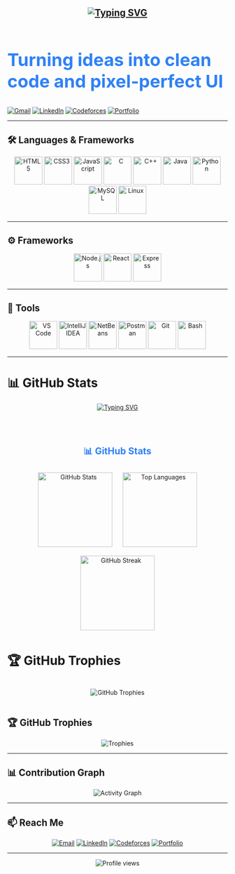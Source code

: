 <h2 align="center">
  <a href="https://git.io/typing-svg">
    <img src="https://readme-typing-svg.herokuapp.com?font=Fira+Code&weight=600&size=28&pause=1000&color=406DF7&width=600&lines=Hi+!+I'm+Pranta;Competitive+Programmer;Learning:+MERN+Stack" alt="Typing SVG" />
  </a>
</h2>



<!-- Big space between headline and subheadline -->
<div style="margin-top: 70px;"></div>

<!-- Big subheadline -->
<h2 style="font-size: 40px; color:#2F81F7;">Turning ideas into clean code and pixel‑perfect UI</h2>

<!-- Social badges -->
<p>
  <!-- Replace email, linkedin, codeforces, portfolio links below -->
  <a href="mailto:your.email@gmail.com"><img alt="Gmail" src="https://img.shields.io/badge/Gmail-D14836?style=for-the-badge&logo=gmail&logoColor=white"></a>
  <a href="https://www.linkedin.com/in/your-linkedin-username/"><img alt="LinkedIn" src="https://img.shields.io/badge/LinkedIn-0A66C2?style=for-the-badge&logo=linkedin&logoColor=white"></a>
  <a href="https://codeforces.com/profile/your-codeforces-handle"><img alt="Codeforces" src="https://img.shields.io/badge/Codeforces-1F8ACB?style=for-the-badge&logo=codeforces&logoColor=white"></a>
  <a href="https://your-portfolio.site/"><img alt="Portfolio" src="https://img.shields.io/badge/Portfolio-FF7139?style=for-the-badge&logo=firefox-browser&logoColor=white"></a>
</p>

</div>

---

## 🛠️ Languages & Frameworks

<div align="center">
  <!-- Core languages -->
  <img alt="HTML5" src="https://cdn.jsdelivr.net/gh/devicons/devicon/icons/html5/html5-plain.svg" height="64" />
  <img alt="CSS3" src="https://cdn.jsdelivr.net/gh/devicons/devicon/icons/css3/css3-plain.svg" height="64" />
  <img alt="JavaScript" src="https://cdn.jsdelivr.net/gh/devicons/devicon/icons/javascript/javascript-original.svg" height="64" />
  <img alt="C" src="https://cdn.jsdelivr.net/gh/devicons/devicon/icons/c/c-original.svg" height="64" />
  <img alt="C++" src="https://cdn.jsdelivr.net/gh/devicons/devicon/icons/cplusplus/cplusplus-original.svg" height="64" />
  <img alt="Java" src="https://cdn.jsdelivr.net/gh/devicons/devicon/icons/java/java-original.svg" height="64" />
  <img alt="Python" src="https://cdn.jsdelivr.net/gh/devicons/devicon/icons/python/python-original.svg" height="64" />
  <img alt="MySQL" src="https://cdn.jsdelivr.net/gh/devicons/devicon/icons/mysql/mysql-original.svg" height="64" />
  <img alt="Linux" src="https://cdn.jsdelivr.net/gh/devicons/devicon/icons/linux/linux-original.svg" height="64" />
</div>

---

## ⚙️ Frameworks

<div align="center">
  <img alt="Node.js" src="https://cdn.jsdelivr.net/gh/devicons/devicon/icons/nodejs/nodejs-original.svg" height="64" />
  <img alt="React" src="https://cdn.jsdelivr.net/gh/devicons/devicon/icons/react/react-original.svg" height="64" />
  <img alt="Express" src="https://cdn.jsdelivr.net/gh/devicons/devicon/icons/express/express-original.svg" height="64" />
</div>

---

## 🧰 Tools

<div align="center">
  <img alt="VS Code" src="https://cdn.jsdelivr.net/gh/devicons/devicon/icons/vscode/vscode-original.svg" height="64" />
  <img alt="IntelliJ IDEA" src="https://cdn.jsdelivr.net/gh/devicons/devicon/icons/intellij/intellij-original.svg" height="64" />
  <img alt="NetBeans" src="https://cdn.jsdelivr.net/gh/devicons/devicon/icons/netbeans/netbeans-original.svg" height="64" />
  <img alt="Postman" src="https://cdn.jsdelivr.net/gh/devicons/devicon/icons/postman/postman-original.svg" height="64" />
  <img alt="Git" src="https://cdn.jsdelivr.net/gh/devicons/devicon/icons/git/git-original.svg" height="64" />
  <img alt="Bash" src="https://cdn.jsdelivr.net/gh/devicons/devicon/icons/bash/bash-original.svg" height="64" />
</div>

---

# 📊 GitHub Stats

<div align="center">

  <!-- Typing headline -->
  <a href="https://github.com/pranta2003">
    <img src="https://readme-typing-svg.demolab.com?font=Fira+Code&weight=700&pause=1000&color=2F81F7&center=true&vCenter=true&width=1200&lines=Hello%2C+I'm+Pranta;A+Competitive+Programmer;A+Future+MERN+Developer&fontSize=50" alt="Typing SVG" />
  </a>

  <br><br>

  <!-- GitHub Stats -->
  <h2 style="color:#2F81F7;">📊 GitHub Stats</h2>

  <!-- Overall Stats -->
  <img src="https://github-readme-stats.vercel.app/api?username=pranta2003&show_icons=true&theme=tokyonight&include_all_commits=true" alt="GitHub Stats" height="170" style="margin:10px;" />

  <!-- Top Languages (count by number of repos to ensure JS shows) -->
  <img src="https://github-readme-stats.vercel.app/api/top-langs/?username=pranta2003&layout=compact&theme=tokyonight&langs_count=6" alt="Top Languages" height="170" style="margin:10px;" />

  <!-- GitHub Streak / Contributions -->
  <img src="https://github-readme-streak-stats.herokuapp.com/?user=pranta2003&theme=tokyonight" alt="GitHub Streak" height="170" style="margin:10px;" />

</div>


# 🏆 GitHub Trophies
<br/>

<div align="center">
  <img src="https://github-profile-trophy.vercel.app/?username=alifjobaer12&theme=onestar&no-frame=true&margin-w=4" alt="GitHub Trophies" />
</div>

<br/>


## 🏆 GitHub Trophies

<div align="center">
  <img alt="Trophies" src="https://github-profile-trophy.vercel.app/?username=pranta2003&theme=onestar&no-bg=true&no-frame=true&margin-w=12" />
</div>

---

## 📊 Contribution Graph

<div align="center">
  <img alt="Activity Graph" src="https://github-readme-activity-graph.vercel.app/graph?username=pranta2003&theme=react-dark&hide_border=false" />
</div>

---

## 📫 Reach Me

<div align="center">
  <a href="mailto:your.email@gmail.com"><img alt="Email" src="https://img.shields.io/badge/Email-D14836?style=for-the-badge&logo=gmail&logoColor=white" /></a>
  <a href="https://www.linkedin.com/in/your-linkedin-username/"><img alt="LinkedIn" src="https://img.shields.io/badge/LinkedIn-0A66C2?style=for-the-badge&logo=linkedin&logoColor=white" /></a>
  <a href="https://codeforces.com/profile/your-codeforces-handle"><img alt="Codeforces" src="https://img.shields.io/badge/Codeforces-1F8ACB?style=for-the-badge&logo=codeforces&logoColor=white" /></a>
  <a href="https://your-portfolio.site/"><img alt="Portfolio" src="https://img.shields.io/badge/Portfolio-FF7139?style=for-the-badge&logo=firefox-browser&logoColor=white" /></a>
</div>

---

<p align="center">
  <img src="https://komarev.com/ghpvc/?username=pranta2003&style=flat-square&color=2f81f7" alt="Profile views" />
</p>
